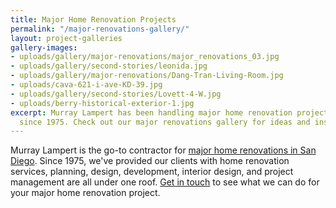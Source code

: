 ```yaml
---
title: Major Home Renovation Projects
permalink: "/major-renovations-gallery/"
layout: project-galleries
gallery-images:
- uploads/gallery/major-renovations/major_renovations_03.jpg
- uploads/gallery/second-stories/leonida.jpg
- uploads/gallery/major-renovations/Dang-Tran-Living-Room.jpg
- uploads/cava-621-i-ave-KD-39.jpg
- uploads/gallery/second-stories/Lovett-4-W.jpg
- uploads/berry-historical-exterior-1.jpg
excerpt: Murray Lampert has been handling major home renovation projects in San Diego
  since 1975. Check out our major renovations gallery for ideas and inspiration.
---
```


Murray Lampert is the go-to contractor for [major home renovations in San Diego](/major-renovations). Since 1975, we've provided our clients with home renovation services, planning, design, development, interior design, and project management are all under one roof. [Get in touch](/#quick-contact) to see what we can do for your major home renovation project.
